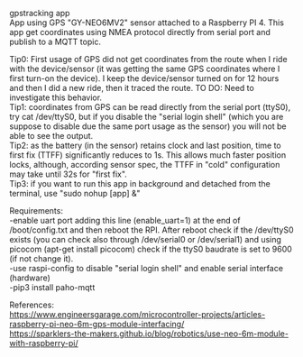 gpstracking app  
App using GPS "GY-NEO6MV2" sensor attached to a Raspberry PI 4. This app get coordinates using NMEA protocol directly from serial port and publish to a MQTT topic.

Tip0: First usage of GPS did not get coordinates from the route when I ride with the device/sensor (it was getting the same GPS coordinates where I first turn-on the device). I keep the device/sensor turned on for 12 hours and then I did a new ride, then it traced the route. TO DO: Need to investigate this behavior.  
Tip1: coordinates from GPS can be read directly from the serial port (ttyS0), try cat /dev/ttyS0, but if you disable the "serial login shell" (which you are suppose to disable due the same port usage as the sensor) you will not be able to see the output.  
Tip2: as the battery (in the sensor) retains clock and last position, time to first fix (TTFF) significantly reduces to 1s. This allows much faster position locks, although, according sensor spec, the TTFF in "cold" configuration may take until 32s for "first fix".  
Tip3: if you want to run this app in background and detached from the terminal, use "sudo nohup [app] &"  

Requirements:  
-enable uart port adding this line (enable_uart=1) at the end of /boot/config.txt and then reboot the RPI. After reboot check if the /dev/ttyS0 exists (you can check also through /dev/serial0 or /dev/serial1) and using picocom (apt-get install picocom) check if the ttyS0 baudrate is set to 9600 (if not change it).  
-use raspi-config to disable "serial login shell" and enable serial interface (hardware)  
-pip3 install paho-mqtt  

References:  
https://www.engineersgarage.com/microcontroller-projects/articles-raspberry-pi-neo-6m-gps-module-interfacing/  
https://sparklers-the-makers.github.io/blog/robotics/use-neo-6m-module-with-raspberry-pi/  